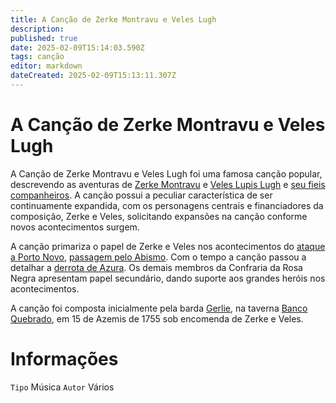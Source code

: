 ```yaml
---
title: A Canção de Zerke Montravu e Veles Lugh
description: 
published: true
date: 2025-02-09T15:14:03.590Z
tags: canção
editor: markdown
dateCreated: 2025-02-09T15:13:11.307Z
---
```


# A Canção de Zerke Montravu e Veles Lugh
A Canção de Zerke Montravu e Veles Lugh foi uma famosa canção popular, descrevendo as aventuras de [Zerke Montravu](/individuos/personagens-de-jogadores/zerme-montravu) e [Veles Lupis Lugh](/individuos/personagens-de-jogadores/veles-lupis-lugh) e [seu fieis companheiros](/faccoes/faccoes-independentes/confraria-da-rosa-negra). A canção possui a peculiar característica de ser continuamente expandida, com os personagens centrais e financiadores da composição, Zerke e Veles, solicitando expansões na canção conforme novos acontecimentos surgem.

A canção primariza o papel de Zerke e Veles nos acontecimentos do [ataque a Porto Novo](/capitulos/capitulo-05-a-volta-de-azaroth), [passagem pelo Abismo](/capitulos/capitulo-06-o-coracao-do-vazio). Com o tempo a canção passou a detalhar a [derrota de Azura](/capitulos/capitulo-07-azura-a-deusa-da-tempestade). Os demais membros da Confraria da Rosa Negra apresentam papel secundário, dando suporte aos grandes heróis nos acontecimentos.

A canção foi composta inicialmente pela barda [Gerlie](/individuos/gerlie), na taverna [Banco Quebrado](/lugares/plano-material/drafeon/sul-de-drafeon/horizonte/banco-quebrado), em 15 de Azemis de 1755 sob encomenda de Zerke e Veles.

# Informações
`Tipo` Música
`Autor` Vários